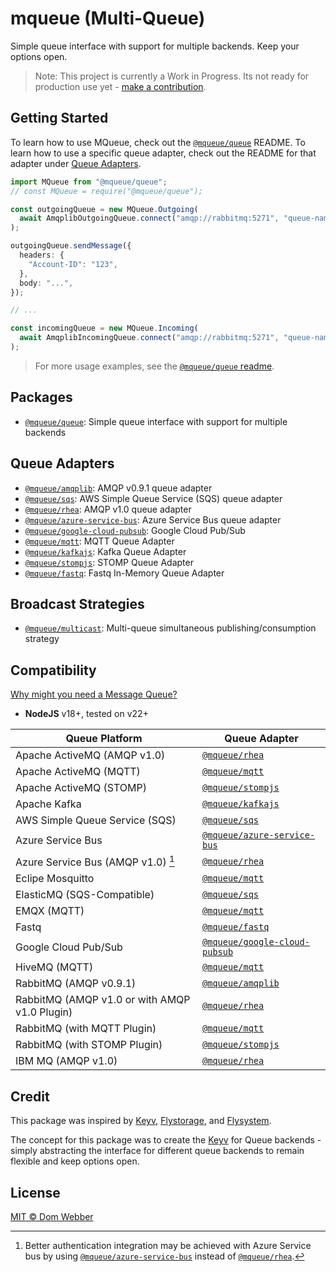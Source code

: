 # mqueue (Multi-Queue)

Simple queue interface with support for multiple backends. Keep your options
open.

> Note: This project is currently a Work in Progress. Its not ready for
> production use yet - [make a contribution](./CONTRIBUTING.md).

## Getting Started

To learn how to use MQueue, check out the [`@mqueue/queue`][] README. To learn
how to use a specific queue adapter, check out the README for that adapter under
[Queue Adapters](#queue-adapters).

```ts
import MQueue from "@mqueue/queue";
// const MQueue = require("@mqueue/queue");

const outgoingQueue = new MQueue.Outgoing(
  await AmqplibOutgoingQueue.connect("amqp://rabbitmq:5271", "queue-name"),
);

outgoingQueue.sendMessage({
  headers: {
    "Account-ID": "123",
  },
  body: "...",
});

// ...

const incomingQueue = new MQueue.Incoming(
  await AmqplibIncomingQueue.connect("amqp://rabbitmq:5271", "queue-name"),
);
```

> For more usage examples, see the
> [`@mqueue/queue` readme](https://github.com/domwebber/mqueue/blob/main/packages/queue/README.md#examples).

## Packages

- [`@mqueue/queue`][]: Simple queue interface with support for multiple backends

## Queue Adapters

- [`@mqueue/amqplib`][]: AMQP v0.9.1 queue adapter
- [`@mqueue/sqs`][]: AWS Simple Queue Service (SQS) queue adapter
- [`@mqueue/rhea`][]: AMQP v1.0 queue adapter
- [`@mqueue/azure-service-bus`][]: Azure Service Bus queue adapter
- [`@mqueue/google-cloud-pubsub`][]: Google Cloud Pub/Sub
- [`@mqueue/mqtt`][]: MQTT Queue Adapter
- [`@mqueue/kafkajs`][]: Kafka Queue Adapter
- [`@mqueue/stompjs`][]: STOMP Queue Adapter
- [`@mqueue/fastq`][]: Fastq In-Memory Queue Adapter

## Broadcast Strategies

- [`@mqueue/multicast`][]: Multi-queue simultaneous publishing/consumption
  strategy

## Compatibility

[Why might you need a Message Queue?](https://blog.bytebytego.com/p/why-do-we-need-a-message-queue)

- **NodeJS** v18+, tested on v22+

| Queue Platform                                | Queue Adapter                     |
| --------------------------------------------- | --------------------------------- |
| Apache ActiveMQ (AMQP v1.0)                   | [`@mqueue/rhea`][]                |
| Apache ActiveMQ (MQTT)                        | [`@mqueue/mqtt`][]                |
| Apache ActiveMQ (STOMP)                       | [`@mqueue/stompjs`][]             |
| Apache Kafka                                  | [`@mqueue/kafkajs`][]             |
| AWS Simple Queue Service (SQS)                | [`@mqueue/sqs`][]                 |
| Azure Service Bus                             | [`@mqueue/azure-service-bus`][]   |
| Azure Service Bus (AMQP v1.0) [^1]            | [`@mqueue/rhea`][]                |
| Eclipe Mosquitto                              | [`@mqueue/mqtt`][]                |
| ElasticMQ (SQS-Compatible)                    | [`@mqueue/sqs`][]                 |
| EMQX (MQTT)                                   | [`@mqueue/mqtt`][]                |
| Fastq                                         | [`@mqueue/fastq`][]               |
| Google Cloud Pub/Sub                          | [`@mqueue/google-cloud-pubsub`][] |
| HiveMQ (MQTT)                                 | [`@mqueue/mqtt`][]                |
| RabbitMQ (AMQP v0.9.1)                        | [`@mqueue/amqplib`][]             |
| RabbitMQ (AMQP v1.0 or with AMQP v1.0 Plugin) | [`@mqueue/rhea`][]                |
| RabbitMQ (with MQTT Plugin)                   | [`@mqueue/mqtt`][]                |
| RabbitMQ (with STOMP Plugin)                  | [`@mqueue/stompjs`][]             |
| IBM MQ (AMQP v1.0)                            | [`@mqueue/rhea`][]                |

[^1]:
    Better authentication integration may be achieved with Azure Service bus by
    using [`@mqueue/azure-service-bus`][] instead of [`@mqueue/rhea`][].

## Credit

This package was inspired by [Keyv](https://github.com/jaredwray/keyv),
[Flystorage](https://github.com/duna-oss/flystorage), and
[Flysystem](https://flysystem.thephpleague.com).

The concept for this package was to create the
[Keyv](https://github.com/jaredwray/keyv) for Queue backends - simply
abstracting the interface for different queue backends to remain flexible and
keep options open.

## License

[MIT © Dom Webber](https://github.com/domwebber/mqueue/blob/main/LICENSE)

[`@mqueue/queue`]:
  https://github.com/domwebber/mqueue/blob/main/packages/queue/README.md
[`@mqueue/amqplib`]:
  https://github.com/domwebber/mqueue/blob/main/packages/amqplib/README.md
[`@mqueue/sqs`]:
  https://github.com/domwebber/mqueue/blob/main/packages/sqs/README.md
[`@mqueue/rhea`]:
  https://github.com/domwebber/mqueue/blob/main/packages/rhea/README.md
[`@mqueue/azure-service-bus`]:
  https://github.com/domwebber/mqueue/blob/main/packages/azure-service-bus/README.md
[`@mqueue/mqtt`]:
  https://github.com/domwebber/mqueue/blob/main/packages/mqtt/README.md
[`@mqueue/kafkajs`]:
  https://github.com/domwebber/mqueue/blob/main/packages/kafkajs/README.md
[`@mqueue/stompjs`]:
  https://github.com/domwebber/mqueue/blob/main/packages/stompjs/README.md
[`@mqueue/fastq`]:
  https://github.com/domwebber/mqueue/blob/main/packages/fastq/README.md
[`@mqueue/google-cloud-pubsub`]:
  https://github.com/domwebber/mqueue/blob/main/packages/google-cloud-pubsub/README.md
[`@mqueue/multicast`]:
  https://github.com/domwebber/mqueue/blob/main/packages/multicast/README.md
